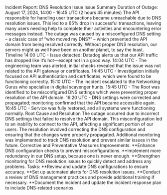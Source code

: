 Incident Report: DNS Resolution Issue
Issue Summary
Duration of Outage: August 17, 2024, 14:00 - 16:45 UTC (2 hours 45 minutes)
The API responsible for handling user transactions became unreachable due to DNS resolution issues. This led to a 65% drop in successful transactions, leaving many users needing help to complete their activities and encountering error messages instead.
The outage was caused by a misconfigured DNS setting – a classic case of “who moved my DNS?” – which prevented the API domain from being resolved correctly. Without proper DNS resolution, our servers might as well have been on another planet, to say the least.
Timeline
14:00 UTC - Issue detected: Datadog alerts us that our API traffic has dropped like it’s hot—except not in a good way.
14:04 UTC - The engineering team was alerted; initial checks revealed that the issue was not related to the API gateway or certificates.
14:45 UTC - Investigation initially focused on API authentication and certificates, which were found to be functioning correctly.
15:10 UTC - The incident escalated to the Networking Gurus who specialise in digital scavenger hunts.
15:45 UTC - The Root was identified to be misconfigured DNS settings which were preventing proper resolution of the API domain.
16:20 UTC - DNS settings were corrected and propagated; monitoring confirmed that the API became accessible again.
16:45 UTC - Service was fully restored, and all systems were functioning normally.
Root Cause and Resolution
The outage occurred due to incorrect DNS settings that failed to resolve the API domain. This misconfiguration led to an inability to connect to the API, affecting a significant portion of our users.
The resolution involved correcting the DNS configuration and ensuring that the changes were properly propagated. Additional monitoring was implemented to track DNS resolution and prevent similar issues in the future.
Corrective and Preventative Measures
Improvements:
**Enhance DNS configuration checks to prevent misconfigurations.
**Implement more redundancy in our DNS setup, because one is never enough.
**Strengthen monitoring for DNS resolution issues to quickly detect and address any problems.
Tasks:
**Review and update DNS configurations to ensure accuracy.
**Set up automated alerts for DNS resolution issues.
**Conduct a review of DNS management practices and provide additional training if necessary.
**Document the incident and update the incident response plan to include DNS-related scenarios.
